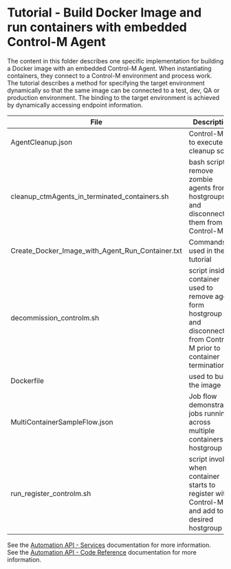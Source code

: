 # Tutorial - Build Docker Image and run containers with embedded Control-M Agent
The content in this folder describes one specific implementation for building a Docker image with an embedded Control-M Agent. When instantiating containers, they connect to a Control-M environment and process work. The tutorial describes a method for specifying the target environment dynamically so that the same image can be connected to a test, dev, QA or production environment. The binding to the target environment is achieved by dynamically accessing endpoint information. 

File|Description
---------|-------
AgentCleanup.json|Control-M job to execute cleanup script
cleanup_ctmAgents_in_terminated_containers.sh|bash script to remove zombie agents from hostgroups and disconnect them from Control-M
Create_Docker_Image_with_Agent_Run_Container.txt|Commands used in the tutorial
decommission_controlm.sh|script inside a container used to remove agent form hostgroup and disconnect from Control-M prior to container termination
Dockerfile|used to build the image
MultiContainerSampleFlow.json|Job flow demonstrating jobs running across multiple containers in hostgroup
run_register_controlm.sh|script invoked when container starts to register with Control-M and add to desired hostgroup

See the [Automation API - Services](https://docs.bmc.com/docs/display/public/workloadautomation/Control-M+Automation+API+-+Services) documentation for more information.  
See the [Automation API - Code Reference](https://docs.bmc.com/docs/display/public/workloadautomation/Control-M+Automation+API+-+Code+Reference) documentation for more information.
